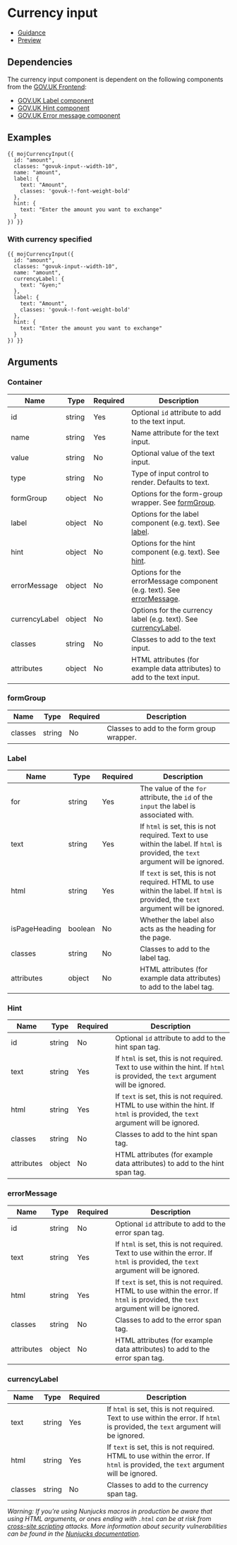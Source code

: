 # Currency input

- [Guidance](https://moj-design-system.herokuapp.com/components/currency-input)
- [Preview](https://moj-frontend.herokuapp.com/components/currency-input)

## Dependencies

The currency input component is dependent on the following components from the [GOV.UK Frontend](https://github.com/alphagov/govuk-frontend/):

- [GOV.UK Label component](https://github.com/alphagov/govuk-frontend/tree/master/src/components/label)
- [GOV.UK Hint component](https://github.com/alphagov/govuk-frontend/tree/master/src/components/hint)
- [GOV.UK Error message component](https://github.com/alphagov/govuk-frontend/tree/master/src/components/error-message)

## Examples

```
{{ mojCurrencyInput({
  id: "amount",
  classes: "govuk-input--width-10",
  name: "amount",
  label: {
    text: "Amount",
    classes: 'govuk-!-font-weight-bold'
  },
  hint: {
    text: "Enter the amount you want to exchange"
  }
}) }}
```
### With currency specified
```
{{ mojCurrencyInput({
  id: "amount",
  classes: "govuk-input--width-10",
  name: "amount",
  currencyLabel: {
    text: "&yen;"
  },
  label: {
    text: "Amount",
    classes: 'govuk-!-font-weight-bold'
  },
  hint: {
    text: "Enter the amount you want to exchange"
  }
}) }}
```

## Arguments

### Container
|Name|Type|Required|Description|
|---|---|---|---|
|id|string|Yes|Optional `id` attribute to add to the text input.|
|name|string|Yes|Name attribute for the text input.|
|value|string|No|Optional value of the text input.|
|type|string|No|Type of input control to render. Defaults to text.|
|formGroup|object|No|Options for the form-group wrapper. See [formGroup](#formgroup).|
|label|object|No|Options for the label component (e.g. text). See [label](#label).|
|hint|object|No|Options for the hint component (e.g. text). See [hint](#hint).|
|errorMessage|object|No|Options for the errorMessage component (e.g. text). See [errorMessage](#errormessage).|
|currencyLabel|object|No|Options for the currency label (e.g. text). See [currencyLabel](#currencylabel).|
|classes|string|No|Classes to add to the text input.|
|attributes|object|No|HTML attributes (for example data attributes) to add to the text input.|

### formGroup
|Name|Type|Required|Description|
|---|---|---|---|
|classes|string|No|Classes to add to the form group wrapper.|

### Label
|Name|Type|Required|Description|
|---|---|---|---|
|for|string|Yes|The value of the `for` attribute, the `id` of the `input` the label is associated with.|
|text|string|Yes|If `html` is set, this is not required. Text to use within the label. If `html` is provided, the `text` argument will be ignored.|
|html|string|Yes|If `text` is set, this is not required. HTML to use within the label. If `html` is provided, the `text` argument will be ignored.|
|isPageHeading|boolean|No|Whether the label also acts as the heading for the page.|
|classes|string|No|Classes to add to the label tag.|
|attributes|object|No|HTML attributes (for example data attributes) to add to the label tag.|

### Hint
|Name|Type|Required|Description|
|---|---|---|---|
|id|string|No|Optional `id` attribute to add to the hint span tag.|
|text|string|Yes|If `html` is set, this is not required. Text to use within the hint. If `html` is provided, the `text` argument will be ignored.|
|html|string|Yes|If `text` is set, this is not required. HTML to use within the hint. If `html` is provided, the `text` argument will be ignored.|
|classes|string|No|Classes to add to the hint span tag.|
|attributes|object|No|HTML attributes (for example data attributes) to add to the hint span tag.|

### errorMessage
|Name|Type|Required|Description|
|---|---|---|---|
|id|string|No|Optional `id` attribute to add to the error span tag.|
|text|string|Yes|If `html` is set, this is not required. Text to use within the error. If `html` is provided, the `text` argument will be ignored.|
|html|string|Yes|If `text` is set, this is not required. HTML to use within the error. If `html` is provided, the `text` argument will be ignored.|
|classes|string|No|Classes to add to the error span tag.|
|attributes|object|No|HTML attributes (for example data attributes) to add to the error span tag.|

### currencyLabel
|Name|Type|Required|Description|
|---|---|---|---|
|text|string|Yes|If `html` is set, this is not required. Text to use within the error. If `html` is provided, the `text` argument will be ignored.|
|html|string|Yes|If `text` is set, this is not required. HTML to use within the error. If `html` is provided, the `text` argument will be ignored.|
|classes|string|No|Classes to add to the currency span tag.|

*Warning: If you’re using Nunjucks macros in production be aware that using HTML arguments, or ones ending with `.html` can be at risk from [cross-site scripting](https://en.wikipedia.org/wiki/Cross-site_scripting) attacks. More information about security vulnerabilities can be found in the [Nunjucks documentation](https://mozilla.github.io/nunjucks/api.html#user-defined-templates-warning).*
